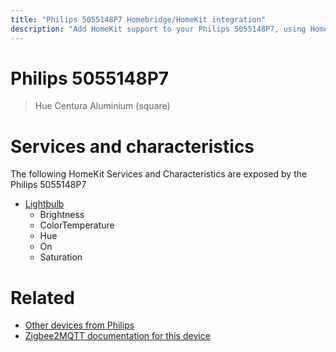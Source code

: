 ```yaml
---
title: "Philips 5055148P7 Homebridge/HomeKit integration"
description: "Add HomeKit support to your Philips 5055148P7, using Homebridge, Zigbee2MQTT and homebridge-z2m."
---
```

<!---
This file has been GENERATED using src/docgen/docgen.ts
DO NOT EDIT THIS FILE MANUALLY!
-->
# Philips 5055148P7
> Hue Centura Aluminium (square)


# Services and characteristics
The following HomeKit Services and Characteristics are exposed by
the Philips 5055148P7

* [Lightbulb](../../light.md)
  * Brightness
  * ColorTemperature
  * Hue
  * On
  * Saturation


# Related
* [Other devices from Philips](../index.md#philips)
* [Zigbee2MQTT documentation for this device](https://www.zigbee2mqtt.io/devices/5055148P7.html)